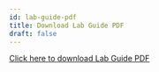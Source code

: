 ```yaml
---
id: lab-guide-pdf
title: Download Lab Guide PDF
draft: false
---
```


[Click here to download Lab Guide PDF](./downloads/lab-guide.pdf)